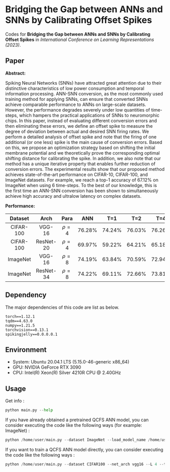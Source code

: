 # Bridging the Gap between ANNs and SNNs by Calibrating Offset Spikes

Codes for **Bridging the Gap between ANNs and SNNs by Calibrating Offset Spikes** in *International Conference on Learning Representations (2023)*.

## Paper

**Abstract:** 

Spiking Neural Networks (SNNs) have attracted great attention due to their distinctive characteristics of low power consumption and temporal information processing. ANN-SNN conversion, as the most commonly used training method for applying SNNs, can ensure that converted SNNs achieve comparable performance to ANNs on large-scale datasets. However, the performance degrades severely under low quantities of time-steps, which hampers the practical applications of SNNs to neuromorphic chips. In this paper, instead of evaluating different conversion errors and then eliminating these errors, we define an offset spike to measure the degree of deviation between actual and desired SNN firing rates. We perform a detailed analysis of offset spike and note that the firing of one additional (or one less) spike is the main cause of conversion errors. Based on this, we propose an optimization strategy based on shifting the initial membrane potential and we theoretically prove the corresponding optimal shifting distance for calibrating the spike. In addition, we also note that our method has a unique iterative property that enables further reduction of conversion errors. The experimental results show that our proposed method achieves state-of-the-art performance on CIFAR-10, CIFAR-100, and ImageNet datasets. For example, we reach a top-1 accuracy of 67.12% on ImageNet when using 6 time-steps. To the best of our knowledge, this is the first time an ANN-SNN conversion has been shown to simultaneously achieve high accuracy and ultralow latency on complex datasets.

**Performance:**

|  Dataset  |   Arch    |   Para   |  ANN   |  T=1   |  T=2   |  T=4   |  T=8   |
| :-------: | :-------: | :------: | :----: | :----: | :----: | :----: | :----: |
| CIFAR-100 |  VGG-16   | $\rho=4$ | 76.28% | 74.24% | 76.03% | 76.26% | 76.52% |
| CIFAR-100 | ResNet-20 | $\rho=4$ | 69.97% | 59.22% | 64.21% | 65.18% | 67.17% |
| ImageNet  |  VGG-16   | $\rho=8$ | 74.19% | 63.84% | 70.59% | 72.94% | 73.82% |
| ImageNet  | ResNet-34 | $\rho=8$ | 74.22% | 69.11% | 72.66% | 73.81% | 74.17% |

## Dependency

The major dependencies of this code are list as below. 
```
torch==1.12.1
tqdm==4.63.0
numpy==1.21.5
torchvision==0.13.1
spikingjelly==0.0.0.0.1
```
## Environment
* System: Ubuntu 20.04.1 LTS (5.15.0-46-generic x86_64)
* GPU: NVIDIA GeForce RTX 3090
* CPU: Intel(R) Xeon(R) Silver 4210R CPU @ 2.40GHz

## Usage
Get info :
```python
python main.py --help
```

If you have already obtained a pretrained QCFS ANN model, you can consider executing the code like the following ways (for example: ImageNet) :
```python
python /home/user/main.py --dataset ImageNet --load_model_name /home/user/model/QCFS_ImageNet_vgg16_L16 --net_arch vgg16 --batchsize 5 --CUDA_VISIBLE_DEVICE 1 --L 16 --presim_len 8 --sim_len 16
```

If you want to train a QCFS ANN model directly, you can consider executing the code like the following ways :
```python
python /home/user/main.py --dataset CIFAR100 --net_arch vgg16 --L 4 --trainann_epochs 300 --batchsize 100 --CUDA_VISIBLE_DEVICE 7 --presim_len 4 --sim_len 32 --direct_training --savedir /home/user/model/ 
```

